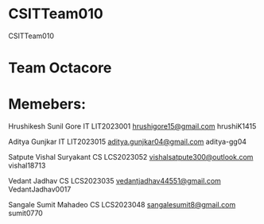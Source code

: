 # CSITTeam010
CSITTeam010

# Team Octacore

# Memebers:
Hrushikesh Sunil Gore IT LIT2023001 hrushigore15@gmail.com hrushiK1415

Aditya Gunjkar IT LIT2023015 aditya.gunjkar04@gmail.com aditya-gg04

Satpute Vishal Suryakant CS LCS2023052 vishalsatpute300@outlook.com vishal18713

Vedant Jadhav CS LCS2023035 vedantjadhav44551@gmail.com VedantJadhav0017

Sangale Sumit Mahadeo CS LCS2023048
sangalesumit8@gmail.com sumit0770
